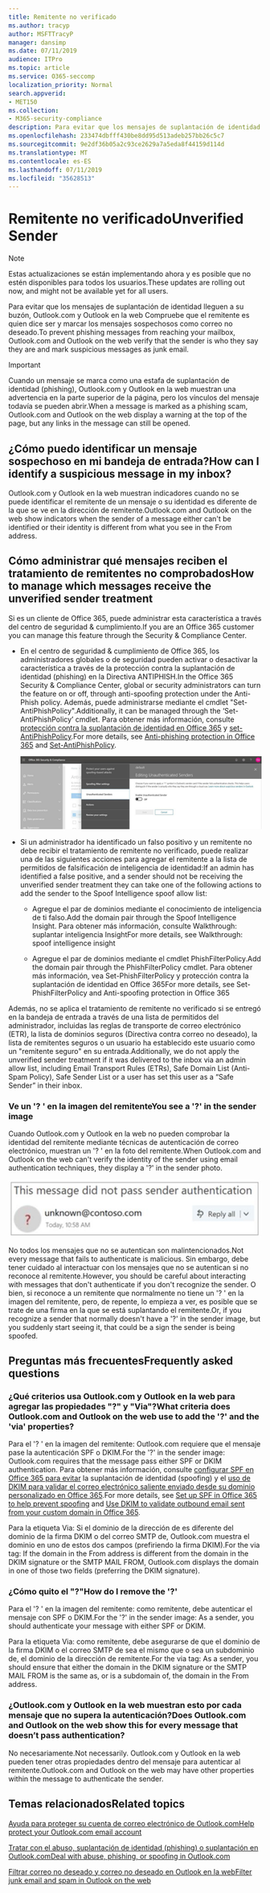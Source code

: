 ```yaml
---
title: Remitente no verificado
ms.author: tracyp
author: MSFTTracyP
manager: dansimp
ms.date: 07/11/2019
audience: ITPro
ms.topic: article
ms.service: O365-seccomp
localization_priority: Normal
search.appverid:
- MET150
ms.collection:
- M365-security-compliance
description: Para evitar que los mensajes de suplantación de identidad lleguen a su buzón, Outlook.com y Outlook en la web Compruebe que el remitente es quien dice ser y marcar los mensajes sospechosos como correo no deseado.
ms.openlocfilehash: 233474dbfff430be8dd95d513adeb257bb26c5c7
ms.sourcegitcommit: 9e2df36b05a2c93ce2629a7a5eda8f44159d114d
ms.translationtype: MT
ms.contentlocale: es-ES
ms.lasthandoff: 07/11/2019
ms.locfileid: "35628513"
---
```

# <a name="unverified-sender"></a><span data-ttu-id="a1b92-103">Remitente no verificado</span><span class="sxs-lookup"><span data-stu-id="a1b92-103">Unverified Sender</span></span>

> [!NOTE] 
> <span data-ttu-id="a1b92-104">Estas actualizaciones se están implementando ahora y es posible que no estén disponibles para todos los usuarios.</span><span class="sxs-lookup"><span data-stu-id="a1b92-104">These updates are rolling out now, and might not be available yet for all users.</span></span>

<span data-ttu-id="a1b92-105">Para evitar que los mensajes de suplantación de identidad lleguen a su buzón, Outlook.com y Outlook en la web Compruebe que el remitente es quien dice ser y marcar los mensajes sospechosos como correo no deseado.</span><span class="sxs-lookup"><span data-stu-id="a1b92-105">To prevent phishing messages from reaching your mailbox, Outlook.com and Outlook on the web verify that the sender is who they say they are and mark suspicious messages as junk email.</span></span>

> [!IMPORTANT]
> <span data-ttu-id="a1b92-106">Cuando un mensaje se marca como una estafa de suplantación de identidad (phishing), Outlook.com y Outlook en la web muestran una advertencia en la parte superior de la página, pero los vínculos del mensaje todavía se pueden abrir.</span><span class="sxs-lookup"><span data-stu-id="a1b92-106">When a message is marked as a phishing scam, Outlook.com and Outlook on the web display a warning at the top of the page, but any links in the message can still be opened.</span></span>

## <a name="how-can-i-identify-a-suspicious-message-in-my-inbox"></a><span data-ttu-id="a1b92-107">¿Cómo puedo identificar un mensaje sospechoso en mi bandeja de entrada?</span><span class="sxs-lookup"><span data-stu-id="a1b92-107">How can I identify a suspicious message in my inbox?</span></span>

<span data-ttu-id="a1b92-108">Outlook.com y Outlook en la web muestran indicadores cuando no se puede identificar el remitente de un mensaje o su identidad es diferente de la que se ve en la dirección de remitente.</span><span class="sxs-lookup"><span data-stu-id="a1b92-108">Outlook.com and Outlook on the web show indicators when the sender of a message either can't be identified or their identity is different from what you see in the From address.</span></span>

## <a name="how-to-manage-which-messages-receive-the-unverified-sender-treatment"></a><span data-ttu-id="a1b92-109">Cómo administrar qué mensajes reciben el tratamiento de remitentes no comprobados</span><span class="sxs-lookup"><span data-stu-id="a1b92-109">How to manage which messages receive the unverified sender treatment</span></span> 

<span data-ttu-id="a1b92-110">Si es un cliente de Office 365, puede administrar esta característica a través del centro de seguridad & cumplimiento.</span><span class="sxs-lookup"><span data-stu-id="a1b92-110">If you are an Office 365 customer you can manage this feature through the Security & Compliance Center.</span></span> 

- <span data-ttu-id="a1b92-111">En el centro de seguridad & cumplimiento de Office 365, los administradores globales o de seguridad pueden activar o desactivar la característica a través de la protección contra la suplantación de identidad (phishing) en la Directiva ANTIPHISH.</span><span class="sxs-lookup"><span data-stu-id="a1b92-111">In the Office 365 Security & Compliance Center, global or security administrators can turn the feature on or off, through anti-spoofing protection under the Anti-Phish policy.</span></span> <span data-ttu-id="a1b92-112">Además, puede administrarse mediante el cmdlet "Set-AntiPhishPolicy".</span><span class="sxs-lookup"><span data-stu-id="a1b92-112">Additionally, it can be managed through the ‘Set-AntiPhishPolicy’ cmdlet.</span></span> <span data-ttu-id="a1b92-113">Para obtener más información, consulte [protección contra la suplantación de identidad en Office 365](anti-phishing-protection.md) y [set-AntiPhishPolicy](https://docs.microsoft.com/powershell/module/exchange/advanced-threat-protection/set-antiphishpolicy?view=exchange-ps).</span><span class="sxs-lookup"><span data-stu-id="a1b92-113">For more details, see [Anti-phishing protection in Office 365](anti-phishing-protection.md) and [Set-AntiPhishPolicy](https://docs.microsoft.com/powershell/module/exchange/advanced-threat-protection/set-antiphishpolicy?view=exchange-ps).</span></span>

    ![Edición de remitentes no autenticados en la interfaz gráfica.](media/unverified-sender-article-editing-unauthenticated-senders.jpg)

- <span data-ttu-id="a1b92-115">Si un administrador ha identificado un falso positivo y un remitente no debe recibir el tratamiento de remitente no verificado, puede realizar una de las siguientes acciones para agregar el remitente a la lista de permitidos de falsificación de inteligencia de identidad:</span><span class="sxs-lookup"><span data-stu-id="a1b92-115">If an admin has identified a false positive, and a sender should not be receiving the unverified sender treatment they can take one of the following actions to add the sender to the Spoof Intelligence spoof allow list:</span></span>
        
    - <span data-ttu-id="a1b92-116">Agregue el par de dominios mediante el conocimiento de inteligencia de ti falso.</span><span class="sxs-lookup"><span data-stu-id="a1b92-116">Add the domain pair through the Spoof Intelligence Insight.</span></span> <span data-ttu-id="a1b92-117">Para obtener más información, consulte Walkthrough: suplantar inteligencia Insight</span><span class="sxs-lookup"><span data-stu-id="a1b92-117">For more details, see Walkthrough: spoof intelligence insight</span></span>
                
    - <span data-ttu-id="a1b92-118">Agregue el par de dominios mediante el cmdlet PhishFilterPolicy.</span><span class="sxs-lookup"><span data-stu-id="a1b92-118">Add the domain pair through the PhishFilterPolicy cmdlet.</span></span> <span data-ttu-id="a1b92-119">Para obtener más información, vea Set-PhishFilterPolicy y protección contra la suplantación de identidad en Office 365</span><span class="sxs-lookup"><span data-stu-id="a1b92-119">For more details, see Set-PhishFilterPolicy and Anti-spoofing protection in Office 365</span></span>

<span data-ttu-id="a1b92-120">Además, no se aplica el tratamiento de remitente no verificado si se entregó en la bandeja de entrada a través de una lista de permitidos del administrador, incluidas las reglas de transporte de correo electrónico (ETR), la lista de dominios seguros (Directiva contra correo no deseado), la lista de remitentes seguros o un usuario ha establecido este usuario como un "remitente seguro" en su entrada.</span><span class="sxs-lookup"><span data-stu-id="a1b92-120">Additionally, we do not apply the unverified sender treatment if it was delivered to the inbox via an admin allow list, including Email Transport Rules (ETRs), Safe Domain List (Anti-Spam Policy), Safe Sender List or a user has set this user as a “Safe Sender” in their inbox.</span></span>

### <a name="you-see-a--in-the-sender-image"></a><span data-ttu-id="a1b92-121">Ve un '? ' en la imagen del remitente</span><span class="sxs-lookup"><span data-stu-id="a1b92-121">You see a '?' in the sender image</span></span>

<span data-ttu-id="a1b92-122">Cuando Outlook.com y Outlook en la web no pueden comprobar la identidad del remitente mediante técnicas de autenticación de correo electrónico, muestran un '? ' en la foto del remitente.</span><span class="sxs-lookup"><span data-stu-id="a1b92-122">When Outlook.com and Outlook on the web can't verify the identity of the sender using email authentication techniques, they display a '?' in the sender photo.</span></span> 

![El mensaje no pasó la comprobación](media/message-did-not-pass-verification.jpg)

<span data-ttu-id="a1b92-124">No todos los mensajes que no se autentican son malintencionados.</span><span class="sxs-lookup"><span data-stu-id="a1b92-124">Not every message that fails to authenticate is malicious.</span></span> <span data-ttu-id="a1b92-125">Sin embargo, debe tener cuidado al interactuar con los mensajes que no se autentican si no reconoce al remitente.</span><span class="sxs-lookup"><span data-stu-id="a1b92-125">However, you should be careful about interacting with messages that don't authenticate if you don't recognize the sender.</span></span> <span data-ttu-id="a1b92-126">O bien, si reconoce a un remitente que normalmente no tiene un '? ' en la imagen del remitente, pero, de repente, lo empieza a ver, es posible que se trate de una firma en la que se está suplantando el remitente.</span><span class="sxs-lookup"><span data-stu-id="a1b92-126">Or, if you recognize a sender that normally doesn't have a '?' in the sender image, but you suddenly start seeing it, that could be a sign the sender is being spoofed.</span></span>

## <a name="frequently-asked-questions"></a><span data-ttu-id="a1b92-127">Preguntas más frecuentes</span><span class="sxs-lookup"><span data-stu-id="a1b92-127">Frequently asked questions</span></span>

### <a name="what-criteria-does-outlookcom-and-outlook-on-the-web-use-to-add-the--and-the-via-properties"></a><span data-ttu-id="a1b92-128">¿Qué criterios usa Outlook.com y Outlook en la web para agregar las propiedades "?" y "Via"?</span><span class="sxs-lookup"><span data-stu-id="a1b92-128">What criteria does Outlook.com and Outlook on the web use to add the '?' and the 'via' properties?</span></span>

<span data-ttu-id="a1b92-129">Para el '? ' en la imagen del remitente: Outlook.com requiere que el mensaje pase la autenticación SPF o DKIM.</span><span class="sxs-lookup"><span data-stu-id="a1b92-129">For the '?' in the sender image:  Outlook.com requires that the message pass either SPF or DKIM authentication.</span></span> <span data-ttu-id="a1b92-130">Para obtener más información, consulte [configurar SPF en Office 365 para evitar](set-up-spf-in-office-365-to-help-prevent-spoofing.md) la suplantación de identidad (spoofing) y el [uso de DKIM para validar el correo electrónico saliente enviado desde su dominio personalizado en Office 365](use-dkim-to-validate-outbound-email.md).</span><span class="sxs-lookup"><span data-stu-id="a1b92-130">For more details, see [Set up SPF in Office 365 to help prevent spoofing](set-up-spf-in-office-365-to-help-prevent-spoofing.md) and [Use DKIM to validate outbound email sent from your custom domain in Office 365](use-dkim-to-validate-outbound-email.md).</span></span>

<span data-ttu-id="a1b92-131">Para la etiqueta Via: Si el dominio de la dirección de es diferente del dominio de la firma DKIM o del correo SMTP de, Outlook.com muestra el dominio en uno de estos dos campos (prefiriendo la firma DKIM).</span><span class="sxs-lookup"><span data-stu-id="a1b92-131">For the via tag: If the domain in the From address is different from the domain in the DKIM signature or the SMTP MAIL FROM, Outlook.com displays the domain in one of those two fields (preferring the DKIM signature).</span></span>

### <a name="how-do-i-remove-the-"></a><span data-ttu-id="a1b92-132">¿Cómo quito el "?"</span><span class="sxs-lookup"><span data-stu-id="a1b92-132">How do I remove the '?'</span></span>

<span data-ttu-id="a1b92-133">Para el '? ' en la imagen del remitente: como remitente, debe autenticar el mensaje con SPF o DKIM.</span><span class="sxs-lookup"><span data-stu-id="a1b92-133">For the '?' in the sender image: As a sender, you should authenticate your message with either SPF or DKIM.</span></span>

<span data-ttu-id="a1b92-134">Para la etiqueta Via: como remitente, debe asegurarse de que el dominio de la firma DKIM o el correo SMTP de sea el mismo que o sea un subdominio de, el dominio de la dirección de remitente.</span><span class="sxs-lookup"><span data-stu-id="a1b92-134">For the via tag: As a sender, you should ensure that either the domain in the DKIM signature or the SMTP MAIL FROM is the same as, or is a subdomain of, the domain in the From address.</span></span>

### <a name="does-outlookcom-and-outlook-on-the-web-show-this-for-every-message-that-doesnt-pass-authentication"></a><span data-ttu-id="a1b92-135">¿Outlook.com y Outlook en la web muestran esto por cada mensaje que no supera la autenticación?</span><span class="sxs-lookup"><span data-stu-id="a1b92-135">Does Outlook.com and Outlook on the web show this for every message that doesn’t pass authentication?</span></span>

<span data-ttu-id="a1b92-136">No necesariamente.</span><span class="sxs-lookup"><span data-stu-id="a1b92-136">Not necessarily.</span></span> <span data-ttu-id="a1b92-137">Outlook.com y Outlook en la web pueden tener otras propiedades dentro del mensaje para autenticar al remitente.</span><span class="sxs-lookup"><span data-stu-id="a1b92-137">Outlook.com and Outlook on the web may have other properties within the message to authenticate the sender.</span></span>

## <a name="related-topics"></a><span data-ttu-id="a1b92-138">Temas relacionados</span><span class="sxs-lookup"><span data-stu-id="a1b92-138">Related topics</span></span>

[<span data-ttu-id="a1b92-139">Ayuda para proteger su cuenta de correo electrónico de Outlook.com</span><span class="sxs-lookup"><span data-stu-id="a1b92-139">Help protect your Outlook.com email account</span></span>](https://support.office.com/article/a4f20fc5-4307-4ece-8231-6d4d4bd8a9ba)

[<span data-ttu-id="a1b92-140">Tratar con el abuso, suplantación de identidad (phishing) o suplantación en Outlook.com</span><span class="sxs-lookup"><span data-stu-id="a1b92-140">Deal with abuse, phishing, or spoofing in Outlook.com</span></span>](https://support.office.com/article/0d882ea5-eedc-4bed-aebc-079ffa1105a3)

[<span data-ttu-id="a1b92-141">Filtrar correo no deseado y correo no deseado en Outlook en la web</span><span class="sxs-lookup"><span data-stu-id="a1b92-141">Filter junk email and spam in Outlook on the web</span></span>](https://support.office.com/article/db786e79-54e2-40cc-904f-d89d57b7f41d)
